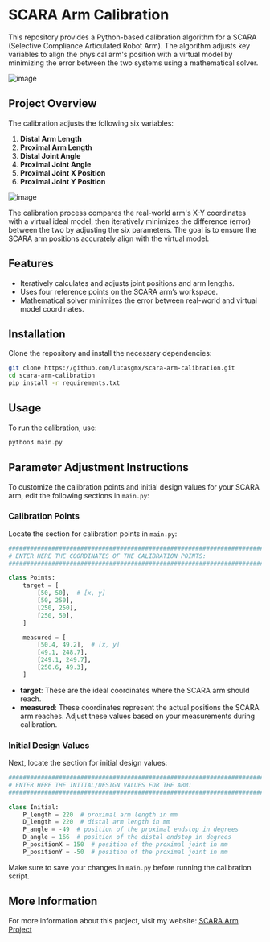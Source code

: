 # SCARA Arm Calibration

This repository provides a Python-based calibration algorithm for a SCARA (Selective Compliance Articulated Robot Arm). The algorithm adjusts key variables to align the physical arm's position with a virtual model by minimizing the error between the two systems using a mathematical solver.

![image](https://github.com/user-attachments/assets/a6e081bb-2251-45fe-9c38-5d8a8b95f794)

## Project Overview

The calibration adjusts the following six variables:

1. **Distal Arm Length**
2. **Proximal Arm Length**
3. **Distal Joint Angle**
4. **Proximal Joint Angle**
5. **Proximal Joint X Position**
6. **Proximal Joint Y Position**

![image](https://github.com/user-attachments/assets/bbb03fe7-335e-4b19-92b8-c6c5534de286)

The calibration process compares the real-world arm's X-Y coordinates with a virtual ideal model, then iteratively minimizes the difference (error) between the two by adjusting the six parameters. The goal is to ensure the SCARA arm positions accurately align with the virtual model.

## Features

- Iteratively calculates and adjusts joint positions and arm lengths.
- Uses four reference points on the SCARA arm’s workspace.
- Mathematical solver minimizes the error between real-world and virtual model coordinates.

## Installation

Clone the repository and install the necessary dependencies:

```bash
git clone https://github.com/lucasgmx/scara-arm-calibration.git
cd scara-arm-calibration
pip install -r requirements.txt
```

## Usage

To run the calibration, use:

```bash
python3 main.py
```

## Parameter Adjustment Instructions

To customize the calibration points and initial design values for your SCARA arm, edit the following sections in `main.py`:

### Calibration Points

Locate the section for calibration points in `main.py`:

```python
###############################################################################
# ENTER HERE THE COORDINATES OF THE CALIBRATION POINTS:
###############################################################################

class Points:
    target = [
        [50, 50],  # [x, y]
        [50, 250],
        [250, 250],
        [250, 50],
    ]

    measured = [
        [50.4, 49.2],  # [x, y]
        [49.1, 248.7],
        [249.1, 249.7],
        [250.6, 49.3],
    ]
```

- __target__: These are the ideal coordinates where the SCARA arm should reach.
- __measured__: These coordinates represent the actual positions the SCARA arm reaches. Adjust these values based on your measurements during calibration.

### Initial Design Values

Next, locate the section for initial design values:

```python
###############################################################################
# ENTER HERE THE INITIAL/DESIGN VALUES FOR THE ARM:
###############################################################################

class Initial:
    P_length = 220  # proximal arm length in mm
    D_length = 220  # distal arm length in mm
    P_angle = -49  # position of the proximal endstop in degrees
    D_angle = 166  # position of the distal endstop in degrees
    P_positionX = 150  # position of the proximal joint in mm
    P_positionY = -50  # position of the proximal joint in mm
```

Make sure to save your changes in `main.py` before running the calibration script.

## More Information

For more information about this project, visit my website: [SCARA Arm Project](https://www.lucasgmarques.com/projects/scara)
